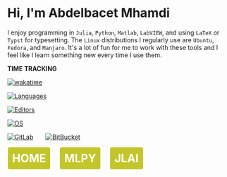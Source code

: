 <!--
    <link href="style.css" rel="stylesheet">
    
    <div class="gradient-bg"></div>

    <nav class="navbar">
        <ul>
            <li><a href="https://a-mhamdi.github.io">HOME</a></li>
            <li><a href="https://a-mhamdi.github.io/mlpy">MLPY</a></li>
            <li><a href="https://a-mhamdi.github.io/jlai">JLAI</a></li>
        </ul>
    </nav>
-->

# Hi, I'm Abdelbacet Mhamdi

I enjoy programming in `Julia`, `Python`, `Matlab`, `LabVIEW`, and using `LaTeX` or `Typst` for typesetting. The `Linux` distributions I regularly use are `Ubuntu`, `Fedora`, and `Manjaro`. It's a lot of fun for me to work with these tools and I feel like I learn something new every time I use them.

**TIME TRACKING**

[![wakatime](https://wakatime.com/badge/user/a7e05912-c632-43ea-8993-3a4a3d6118b3.svg)](https://wakatime.com/@a7e05912-c632-43ea-8993-3a4a3d6118b3)

[![Languages](https://wakatime.com/share/@a_mhamdi/497300df-6d95-40f3-b909-6247690de2fe.svg)](https://wakatime.com/share/@a_mhamdi/497300df-6d95-40f3-b909-6247690de2fe.svg)

[![Editors](https://wakatime.com/share/@a_mhamdi/f16417f3-fff6-47c7-9731-b2a0da419a7b.svg)](https://wakatime.com/share/@a_mhamdi/f16417f3-fff6-47c7-9731-b2a0da419a7b.svg)

[![OS](https://wakatime.com/share/@a_mhamdi/f41731fc-944d-4117-9483-c5c00066c969.svg)](https://wakatime.com/share/@a_mhamdi/f41731fc-944d-4117-9483-c5c00066c969.svg)
 
<a href="https://gitlab.com/a-mhamdi"> <img src="https://upload.wikimedia.org/wikipedia/commons/thumb/e/e1/GitLab_logo.svg/320px-GitLab_logo.svg.png" alt="GitLab"></a> &nbsp; &nbsp; &nbsp;
<a href="https://bitbucket.org/aBmhamdi"> <img src="https://upload.wikimedia.org/wikipedia/commons/thumb/c/c5/Bitbucket-Logo-blue.svg/320px-Bitbucket-Logo-blue.svg.png" alt="BitBucket"></a>

<a href="https://a-mhamdi.github.io/" style="font-size: 25px; color: #ffffff; background-color: #bdc015e7; text-decoration: none; padding: 10px; border: 1px solid #ffffff; border-radius: 5px; display: inline-block; margin-right: 16px;">**HOME**</a>
<a href="https://a-mhamdi.github.io/mlpy" style="font-size: 25px; color: #ffffff; background-color: #bdc015e7; text-decoration: none; padding: 10px; border: 1px solid #ffffff; border-radius: 5px; display: inline-block; margin-right: 16px;">**MLPY**</a>
<a href="https://a-mhamdi.github.io/jlai" style="font-size: 25px; color: #ffffff; background-color: #bdc015e7; text-decoration: none; padding: 10px; border: 1px solid #ffffff; border-radius: 5px; display: inline-block;">**JLAI**</a>
